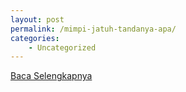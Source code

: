 ```yaml
---
layout: post
permalink: /mimpi-jatuh-tandanya-apa/
categories:
    - Uncategorized
---
```


[Baca Selengkapnya](/03)